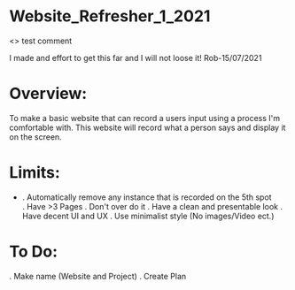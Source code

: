 # Website_Refresher_1_2021

<> test comment

I made and effort to get this far and I will not loose it! Rob-15/07/2021

# Overview:  <br />
To make a basic website that can record a users input using a process I'm comfortable with. This website will record what a person says and display it on the screen.  <br />

# Limits:
<ul>
 <li>. Automatically remove any instance that is recorded on the 5th spot </li>
 . Have >3 Pages
 . Don't over do it
 . Have a clean and presentable look
 . Have decent UI and UX
 . Use minimalist style (No images/Video ect.)
</ul>

# To Do:
. Make name (Website and Project)
. Create Plan

